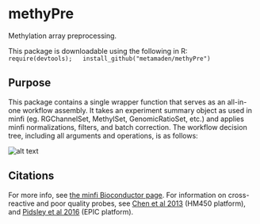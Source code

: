 # methyPre
Methylation array preprocessing.

This package is downloadable using the following in R:   
`require(devtools);   install_github("metamaden/methyPre")`

## Purpose
This package contains a single wrapper function that serves as an all-in-one workflow assembly. It takes an experiment summary object as used in minfi (eg. RGChannelSet, MethylSet, GenomicRatioSet, etc.) and applies minfi normalizations, filters, and batch correction. The workflow decision tree, including all arguments and operations, is as follows:

![alt text](https://github.com/metamaden/methyPre/blob/master/methypre_workflow1.jpg "methyPre workflow")

## Citations
For more info, see [the minfi Bioconductor page](http://bioconductor.org/packages/release/bioc/html/minfi.html).  For information on cross-reactive and poor quality probes, see [Chen et al 2013](https://www.ncbi.nlm.nih.gov/pmc/articles/PMC3592906/) (HM450 platform), and [Pidsley et al 2016](https://genomebiology.biomedcentral.com/articles/10.1186/s13059-016-1066-1) (EPIC platform).

